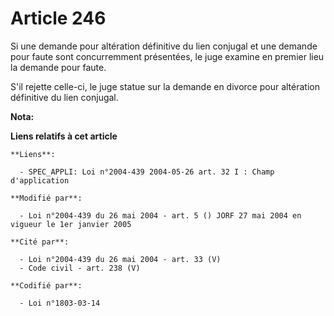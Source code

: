 # Article 246

Si une demande pour altération définitive du lien conjugal et une demande pour faute sont concurremment présentées, le juge
examine en premier lieu la demande pour faute.

S'il rejette celle-ci, le juge statue sur la demande en divorce pour altération définitive du lien conjugal.

**Nota:**



**Liens relatifs à cet article**

	**Liens**:

	  - SPEC_APPLI: Loi n°2004-439 2004-05-26 art. 32 I : Champ d'application

	**Modifié par**:

	  - Loi n°2004-439 du 26 mai 2004 - art. 5 () JORF 27 mai 2004 en vigueur le 1er janvier 2005

	**Cité par**:

	  - Loi n°2004-439 du 26 mai 2004 - art. 33 (V)
	  - Code civil - art. 238 (V)

	**Codifié par**:

	  - Loi n°1803-03-14
